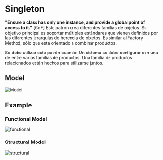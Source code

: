 # Singleton

__"Ensure a class has only one instance, and provide a global point of access to it."__ [GoF]
Este patrón crea diferentes familias de objetos. Su objetivo principal es soportar múltiples estándares que vienen definidos por las diferentes jerarquías de herencia de objetos. Es similar al Factory Method, sólo que esta orientado a combinar productos.

Se debe utilizar este patrón cuando:
Un sistema se debe configurar con una de entre varias familias de productos.
Una familia de productos relacionados están hechos para utilizarse juntos.

## Model
![Model](singleton.png)


## Example

### Functional Model
  ![functional](exercise/java_model/functional.png)

### Structural Model
  ![structural](exercise/java_model/structural.png)
